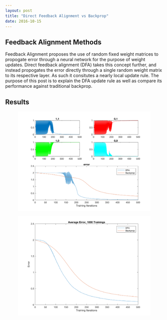 ```yaml
---
layout: post
title: "Direct Feedback Alignment vs Backprop"
date: 2016-10-15
---
```


<div>

<h2>Feedback Alignment Methods</h2>

<p>Feedback Alignment proposes the use of random fixed weight matrices to propogate error through a neural network for the purpose of weight updates. Direct feedback alignment (DFA) takes this concept further, and instead propogates the error directly through a single random weight matrix to its respective layer. As such it consitutes a nearly local update rule. The purpose of this post is to explain the DFA update rule as well as compare its performance against traditional backprop. </p>

<h2>Results</h2>

<figure>
    <img src="figures/DirectFeedbackAlignement_xor.png" alt="sample training">
</figure>

<figure>
 <img src="figures/DirectFeedbackAlignement_xor_1000.png" alt="average error">
</figure>

</div>


